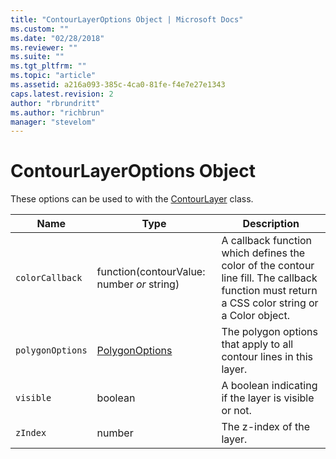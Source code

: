 ```yaml
---
title: "ContourLayerOptions Object | Microsoft Docs"
ms.custom: ""
ms.date: "02/28/2018"
ms.reviewer: ""
ms.suite: ""
ms.tgt_pltfrm: ""
ms.topic: "article"
ms.assetid: a216a093-385c-4ca0-81fe-f4e7e27e1343
caps.latest.revision: 2
author: "rbrundritt"
ms.author: "richbrun"
manager: "stevelom"
---
```

# ContourLayerOptions Object
These options can be used to with the [ContourLayer](../v8-web-control/contourlayer-class.md) class.

| Name           | Type                                    | Description                                                                                                                                   |
|----------------|-----------------------------------------|-----------------------------------------------------------------------------------------------------------------------------------------------|
| `colorCallback`  | function(contourValue: number _or_ string) | A callback function which defines the color of the contour line fill. The callback function must return a CSS color string or a Color object. |
| `polygonOptions` | [PolygonOptions](PolygonOptions%20Object.md)                          | The polygon options that apply to all contour lines in this layer.                                                                            |
| `visible`        | boolean                                 | A boolean indicating if the layer is visible or not.                                                                                          |
| `zIndex`         | number                                  | The z-index of the layer.                                                                                                                     |
